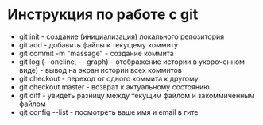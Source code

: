 # Инструкция по работе с git

* git init - создание (инициализация) локального репозитория
* git add - добавить файлы к текущему коммиту
* git commit -m "massage" - создание коммита
* git log (--oneline, -- graph) - отображение истории в укороченном виде) - вывод на экран истории всех коммитов
* git checkout - переход от одного коммита к другому
* git checkout master - возврат к актуальному состоянию
* git diff - увидеть разницу между текущим файлом и закоммиченным файлом
* git config --list - посмотреть ваше имя и email в гите

